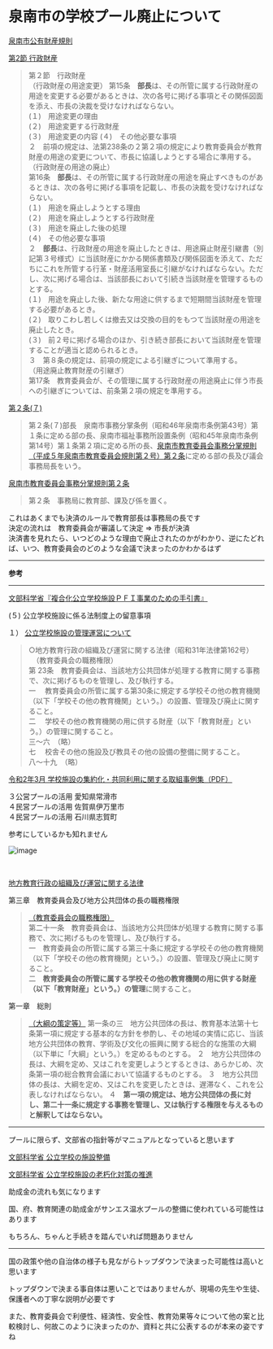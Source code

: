 # 泉南市の学校プール廃止について

[泉南市公有財産規則](https://en3-jg.d1-law.com/sennan/d1w_reiki/H359902100005/H359902100005.html)

[第2節 行政財産](https://en3-jg.d1-law.com/sennan/d1w_reiki/H359902100005/H359902100005_j.html#h:hK30:::1:0.0.0-3.0.0-2.0.0-0.0-0.0:1:)

>第２節　行政財産  
（行政財産の用途変更）
第15条　**部長**は、その所管に属する行政財産の用途を変更する必要があるときは、次の各号に掲げる事項とその関係図面を添え、市長の決裁を受けなければならない。  
(１)　用途変更の理由  
(２)　用途変更する行政財産  
(３)　用途変更の内容 
(４)　その他必要な事項  
２　前項の規定は、法第238条の２第２項の規定により教育委員会が教育財産の用途の変更について、市長に協議しようとする場合に準用する。  
（行政財産の用途の廃止）  
第16条　**部長**は、その所管に属する行政財産の用途を廃止すべきものがあるときは、次の各号に掲げる事項を記載し、市長の決裁を受けなければならない。  
(１)　用途を廃止しようとする理由  
(２)　用途を廃止しようとする行政財産  
(３)　用途を廃止した後の処理  
(４)　その他必要な事項  
２　**部長**は、行政財産の用途を廃止したときは、用途廃止財産引継書（別記第３号様式）に当該財産にかかる関係書類及び関係図面を添えて、ただちにこれを所管する行革・財産活用室長に引継がなければならない。ただし、次に掲げる場合は、当該部長において引続き当該財産を管理するものとする。  
(１)　用途を廃止した後、新たな用途に供するまで短期間当該財産を管理する必要があるとき。  
(２)　取りこわし若しくは撤去又は交換の目的をもつて当該財産の用途を廃止したとき。  
(３)　前２号に掲げる場合のほか、引き続き部長において当該財産を管理することが適当と認められるとき。  
３　第８条の規定は、前項の規定による引継ぎについて準用する。  
（用途廃止教育財産の引継ぎ）  
第17条　教育委員会が、その管理に属する行政財産の用途廃止に伴う市長への引継ぎについては、前条第２項の規定を準用する。  

<ht />

[第２条(７)](https://en3-jg.d1-law.com/sennan/d1w_reiki/H359902100005/H359902100005_j.html#h:hL20:::2:2.0.0.0-1.0-7.0.0-0-0-0-0:1:)  
>第２条(７)部長　泉南市事務分掌条例（昭和46年泉南市条例第43号）第１条に定める部の長、泉南市福祉事務所設置条例（昭和45年泉南市条例第14号）第１条第２項に定める所の長、[泉南市教育委員会事務分掌規則（平成５年泉南市教育委員会規則第２号）第２条](https://en3-jg.d1-law.com/sennan/d1w_reiki/H405920100002/H405920100002_j.html#h:hL10:::2:2.0.0.0-0.0-0.0.0-0-0-0-0:1:)に定める部の長及び議会事務局長をいう。

[泉南市教育委員会事務分掌規則第２条](https://en3-jg.d1-law.com/sennan/d1w_reiki/H405920100002/H405920100002_j.html#h:hL10:::2:2.0.0.0-0.0-0.0.0-0-0-0-0:1:)
>第２条　事務局に教育部、課及び係を置く。

これはあくまでも決済のルールで教育部長は事務局の長です  
決定の流れは　教育委員会が審議して決定 ⇒ 市長が決済  
決済書を見れたら、いつどのような理由で廃止されたのかがわかり、逆にたどれば、いつ、教育委員会のどのような会議で決まったのかわかるはず

<hr />

**参考**

<hr />

[文部科学省『複合化公立学校施設ＰＦＩ事業のための手引書』](https://www.mext.go.jp/a_menu/shotou/zyosei/04073001.htm#mokuji)

(５)	 	公立学校施設に係る法制度上の留意事項

１）	[公立学校施設の管理運営について](https://www.mext.go.jp/a_menu/shotou/zyosei/04073001/016.htm)


>○地方教育行政の組織及び運営に関する法律（昭和31年法律第162号）  
　（教育委員会の職務権限）  
第	23条　教育委員会は、当該地方公共団体が処理する教育に関する事務で、次に掲げるものを管理し、及び執行する。  
一	　教育委員会の所管に属する第30条に規定する学校その他の教育機関（以下「学校その他の教育機関」という。）の設置、管理及び廃止に関すること。  
二	　学校その他の教育機関の用に供する財産（以下「教育財産」という。）の管理に関すること。  
三～六　（略）  
七	　校舎その他の施設及び教具その他の設備の整備に関すること。  
八～十九　（略）  

[令和2年3月 学校施設の集約化・共同利用に関する取組事例集（PDF）](https://www.mext.go.jp/content/20200330-mxt_shisetsu01-100003127_1.pdf)

３公営プールの活用 愛知県常滑市  
４民営プールの活用 佐賀県伊万里市  
４民営プールの活用 石川県志賀町

参考にしているかも知れません

![image](https://user-images.githubusercontent.com/112106066/191146659-2c86fe73-38f4-480c-bd0f-2530b894696e.png)


<br />

[地方教育行政の組織及び運営に関する法律](https://elaws.e-gov.go.jp/document?lawid=331AC0000000162_20220518_504AC0000000040)

第三章　教育委員会及び地方公共団体の長の職務権限

>[（教育委員会の職務権限）](https://elaws.e-gov.go.jp/document?lawid=331AC0000000162_20220518_504AC0000000040#Mp-Ch_3)  
第二十一条　教育委員会は、当該地方公共団体が処理する教育に関する事務で、次に掲げるものを管理し、及び執行する。  
一　教育委員会の所管に属する第三十条に規定する学校その他の教育機関（以下「学校その他の教育機関」という。）の設置、管理及び廃止に関すること。  
二　**教育委員会の所管に属する学校その他の教育機関の用に供する財産（以下「教育財産」という。）の管理**に関すること。  

第一章　総則


>[（大綱の策定等）](https://elaws.e-gov.go.jp/document?lawid=331AC0000000162_20220518_504AC0000000040#Mp-At_1_3)
第一条の三　地方公共団体の長は、教育基本法第十七条第一項に規定する基本的な方針を参酌し、その地域の実情に応じ、当該地方公共団体の教育、学術及び文化の振興に関する総合的な施策の大綱（以下単に「大綱」という。）を定めるものとする。
２　地方公共団体の長は、大綱を定め、又はこれを変更しようとするときは、あらかじめ、次条第一項の総合教育会議において協議するものとする。
３　地方公共団体の長は、大綱を定め、又はこれを変更したときは、遅滞なく、これを公表しなければならない。
４　**第一項の規定は、地方公共団体の長に対し、第二十一条に規定する事務を管理し、又は執行する権限を与えるものと解釈してはならない。**

<hr />

プールに限らず、文部省の指針等がマニュアルとなっていると思います

[文部科学省 公立学校の施設整備](https://www.mext.go.jp/a_menu/shotou/zyosei/main11_a2.htm)

[文部科学省 公立学校施設の老朽化対策の推進](https://www.mext.go.jp/a_menu/shotou/zyosei/1334433.htm)

助成金の流れも気になります

国、府、教育関連の助成金がサンエス温水プールの整備に使われている可能性はあります

もちろん、ちゃんと手続きを踏んでいれば問題ありません

<hr />

国の政策や他の自治体の様子も見ながらトップダウンで決まった可能性は高いと思います

トップダウンで決まる事自体は悪いことではありませんが、現場の先生や生徒、保護者への丁寧な説明が必要です

また、教育委員会で利便性、経済性、安全性、教育効果等々について他の案と比較検討し、何故このように決まったのか、資料と共に公表するのが本来の姿ですね




